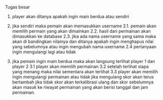 Tugas besar

1. player akan ditanya apakah ingin main berdua atau sendiri
2. jika sendiri maka pemain akan memasukkan username
2.1.  pemain akan memilih permain yang akan dimainkan
2.2.  hasil dari permainan akan dimasukkan ke database
2.3. jika ada nama username yang sama maka akan di bandingkan nilainya dan ditanya apakah ingin menghapus nilai yang sebelumnya atau ingin mengubah nama username
2.4 pertanyaan ingin mengulangi lagi atau tidak

3. jika pemain ingin main berdua maka akan langsung terlihat player 1 dan player 2
3.1 player akan memilih permainan
3.2 setelah terlihat siapa yang menang maka nilai sementara akan terlihat
3.3 player akan memilih ingin mengulangi permainan atau tidak jika mengulang skor akan terus bertambah jika tidak skor akan terkalibrasi ulang dan skor sebelumnya akan masuk ke riwayat permainan yang akan berisi tanggal dan jam permainan.
